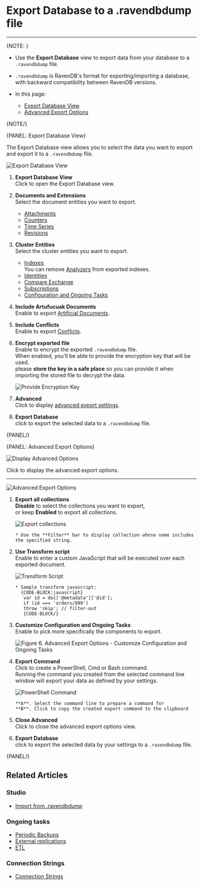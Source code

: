 ﻿# Export Database to a .ravendbdump file

---
{NOTE: }

* Use the **Export Database** view to export data from your database to a `.ravendbdump` file.  

* `.ravendbdump` is RavenDB's format for exporting/importing a database, with backward compatibility 
  between RavenDB versions.  

* In this page:
   * [Export Database View](../../../studio/database/tasks/export-database#export-database-view)  
   * [Advanced Export Options](../../../studio/database/tasks/export-database#advanced-export-options)  

{NOTE/}

{PANEL: Export Database View}

The Export Database view allows you to select the data you want to export 
and export it to a `.ravendbdump` file.  

![Export Database View](images/export-database-studio-view.png "Export Database View")

1. **Export Database View**  
   Click to open the Export Database view.  
2. **Documents and Extensions**  
   Select the document entities you want to export.  
    * [Attachments](../../../document-extensions/attachments/what-are-attachments)  
    * [Counters](../../../document-extensions/counters/overview)  
    * [Time Series](../../../document-extensions/timeseries/overview)  
    * [Revisions](../../../document-extensions/revisions/overview)  
3. **Cluster Entities**  
   Select the cluster entities you want to export.  
    * [Indexes](../../../indexes/what-are-indexes)  
      You can remove [Analyzers](../../../indexes/using-analyzers) from exported indexes.  
    * [Identities](../../../client-api/document-identifiers/working-with-document-identifiers)  
    * [Compare Exchange](../../../client-api/operations/compare-exchange/overview)  
    * [Subscriptions](../../../client-api/data-subscriptions/what-are-data-subscriptions)  
    * [Configuration and Ongoing Tasks](../../../studio/database/tasks/import-data/import-from-ravendb#customize-configuration-and-ongoing-tasks)  
4. **Include Artufucuak Documents**  
   Enable to export [Artificial Documents](../../../studio/database/indexes/create-map-reduce-index#artificial-documents--vs--regular-documents).  
5. **Include Conflicts**  
   Enable to export [Conflicts](../../../studio/database/documents/conflicts-view).  
6. **Encrypt exported file**  
   Enable to encrypt the exported `.ravendbdump` file.  
   When enabled, you'll be able to provide the encryption key that will be used.  
   please **store the key in a safe place** so you can provide it when importing 
   the stored file to decrypt the data.  

      ![Provide Encryption Key](images/export-encryption-key.png "Provide Encryption Key")

7. **Advanced**  
   Click to display [advanced export settings](../../../studio/database/tasks/export-database#advanced-export-options).  
8. **Export Database**  
   click to export the selected data to a `.ravendbdump` file.  

{PANEL/}

{PANEL: Advanced Export Options}

![Display Advanced Options](images/export-display-advanced-settings.png "Display Advanced Options")

Click to display the advanced export options.  

---

![Advanced Export Options](images/export-advanced-settings.png "Advanced Export Options")

1. **Export all collections**  
   **Disable** to select the collections you want to export,  
   or keep **Enabled** to export all collections.  

     ![Export collections](images/export-database-advanced-collections.png "Export collections")

       * Use the **Filter** bar to display collection whose name includes the specified string.  

2. **Use Transform script**  
   Enable to enter a custom JavaScript that will be executed over each exported document.  

     ![Transform Script](images/export-database-advanced-transfrom-script.png "Transform Script")

       * Sample transform javascript: 
         {CODE-BLOCK:javascript}
          var id = doc['@metadata']['@id'];
          if (id === 'orders/999')
          throw 'skip'; // filter-out
          {CODE-BLOCK/}

3. **Customize Configuration and Ongoing Tasks**  
   Enable to pick more specifically the components to export.  

     ![Figure 6. Advanced Export Options - Customize Configuration and Ongoing Tasks](images/export-database-advanced-configuration.png "Advanced export options - Customize Configuration and Ongoing Tasks")

4. **Export Command**  
   Click to create a PowerShell, Cmd or Bash command.  
   Running the command you created from the selected command line window will export your data 
   as defined by your settings.  

      ![PowerShell Command](images/export-command-powershell.png "PowerShell Command")

       **A**. Select the command line to prepare a command for  
       **B**. Click to copy the created export command to the clipboard  

5. **Close Advanced**  
   Click to close the advanced export options view.  
6. **Export Database**  
   click to export the selected data by your settings to a `.ravendbdump` file.  

{PANEL/}

## Related Articles

### Studio

- [Import from .ravendbdump](../../../studio/database/tasks/import-data/import-data-file)  

### Ongoing tasks

- [Periodic Backups](../../../studio/database/tasks/backup-task)  
- [External replications](../../../studio/database/tasks/ongoing-tasks/external-replication-task)  
- [ETL](../../../server/ongoing-tasks/etl/basics)  

### Connection Strings

- [Connection Strings](../../../client-api/operations/maintenance/connection-strings/add-connection-string)  

